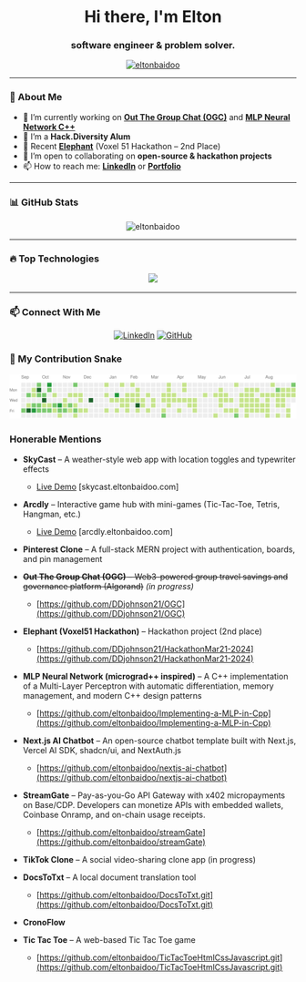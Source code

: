 <h1 align="center">Hi there, I'm Elton </h1>
<h3 align="center">software engineer & problem solver.</h3>

<p align="center">
  <a href="https://github.com/eltonbaidoo">
    <img src="https://komarev.com/ghpvc/?username=eltonbaidoo&label=Profile%20views&color=0e75b6&style=flat" alt="eltonbaidoo" />
  </a>
</p>

---


### 🚀 About Me
- 🌱 I’m currently working on **[Out The Group Chat (OGC)](https://github.com/DDjohnson21/OGC)** and **[MLP Neural Network C++](https://github.com/eltonbaidoo/Implementing-a-MLP-in-Cpp)**
- 💼 I’m a **Hack.Diversity Alum**
- 🔭 Recent **[Elephant](https://github.com/DDjohnson21/HackathonMar21-2024)** (Voxel 51 Hackathon – 2nd Place)
- 👯 I’m open to collaborating on **open-source & hackathon projects**
- 📫 How to reach me: **[LinkedIn](https://linkedin.com/in/baidooelton)** or **[Portfolio](https://eltonbaidoo.com)**
---

### 📊 GitHub Stats
<p align="center">
  <img align="center" src="https://github-readme-stats.vercel.app/api?username=eltonbaidoo&show_icons=true&locale=en&theme=tokyonight" alt="eltonbaidoo" />
</p>


---

### 🔥 Top Technologies
<p align="center">
  <img src="https://skillicons.dev/icons?i=cpp,c,docker,python,js,react,aws,git,vercel,django,next,linux,mongodb" />
</p>

---

### 📫 Connect With Me
<p align="center">
  <a href="https://linkedin.com/in/baidooelton"><img src="https://img.shields.io/badge/LinkedIn-blue?style=flat&logo=linkedin" alt="LinkedIn"></a>
  <a href="https://github.com/eltonbaidoo"><img src="https://img.shields.io/github/followers/eltonbaidoo?style=social" alt="GitHub"></a>
</p>

### 🐍 My Contribution Snake
<p align="center">
  <img src="https://raw.githubusercontent.com/eltonbaidoo/eltonbaidoo/main/output/github-contribution-grid-snake.svg" />
</p>

### Honerable Mentions
- **SkyCast** – A weather-style web app with location toggles and typewriter effects    
  - [Live Demo](https://skycast.eltonbaidoo.com) [skycast.eltonbaidoo.com]

- **Arcdly** – Interactive game hub with mini-games (Tic-Tac-Toe, Tetris, Hangman, etc.)  
  - [Live Demo](https://arcdly.eltonbaidoo.com)  [arcdly.eltonbaidoo.com]

- **Pinterest Clone** – A full-stack MERN project with authentication, boards, and pin management  

- ~~**Out The Group Chat (OGC)** – Web3-powered group travel savings and governance platform (Algorand)~~ *(in progress)*  
  - [https://github.com/DDjohnson21/OGC](https://github.com/DDjohnson21/OGC)  

- **Elephant (Voxel51 Hackathon)** – Hackathon project (2nd place)  
  - [https://github.com/DDjohnson21/HackathonMar21-2024](https://github.com/DDjohnson21/HackathonMar21-2024)  

- **MLP Neural Network (micrograd++ inspired)** – A C++ implementation of a Multi-Layer Perceptron with automatic differentiation, memory management, and modern C++ design patterns  
  - [https://github.com/eltonbaidoo/Implementing-a-MLP-in-Cpp](https://github.com/eltonbaidoo/Implementing-a-MLP-in-Cpp)  

- **Next.js AI Chatbot** – An open-source chatbot template built with Next.js, Vercel AI SDK, shadcn/ui, and NextAuth.js  
  - [https://github.com/eltonbaidoo/nextjs-ai-chatbot](https://github.com/eltonbaidoo/nextjs-ai-chatbot)  

- **StreamGate** – Pay-as-you-Go API Gateway with x402 micropayments on Base/CDP. Developers can monetize APIs with embedded wallets, Coinbase Onramp, and on-chain usage receipts.  
  - [https://github.com/eltonbaidoo/streamGate](https://github.com/eltonbaidoo/streamGate)
    
- **TikTok Clone** – A social video-sharing clone app (in progress)
  
- **DocsToTxt** – A local document translation tool  
  - [https://github.com/eltonbaidoo/DocsToTxt.git](https://github.com/eltonbaidoo/DocsToTxt.git)  
    

- **CronoFlow**
- **Tic Tac Toe** – A web-based Tic Tac Toe game  
  - [https://github.com/eltonbaidoo/TicTacToeHtmlCssJavascript.git](https://github.com/eltonbaidoo/TicTacToeHtmlCssJavascript.git)   
